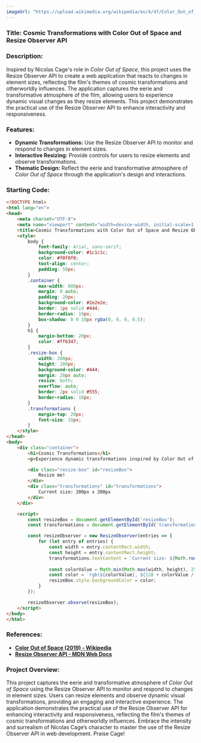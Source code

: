 ```yaml
---
imageUrl: "https://upload.wikimedia.org/wikipedia/en/4/4f/Color_Out_of_Space_%282019%29_poster.jpg"
---
```

### **Title: Cosmic Transformations with Color Out of Space and Resize Observer API**

### **Description:**
Inspired by Nicolas Cage's role in *Color Out of Space*, this project uses the Resize Observer API to create a web application that reacts to changes in element sizes, reflecting the film's themes of cosmic transformations and otherworldly influences. The application captures the eerie and transformative atmosphere of the film, allowing users to experience dynamic visual changes as they resize elements. This project demonstrates the practical use of the Resize Observer API to enhance interactivity and responsiveness.

### **Features:**
- **Dynamic Transformations:** Use the Resize Observer API to monitor and respond to changes in element sizes.
- **Interactive Resizing:** Provide controls for users to resize elements and observe transformations.
- **Thematic Design:** Reflect the eerie and transformative atmosphere of *Color Out of Space* through the application's design and interactions.

### **Starting Code:**

```html
<!DOCTYPE html>
<html lang="en">
<head>
    <meta charset="UTF-8">
    <meta name="viewport" content="width=device-width, initial-scale=1.0">
    <title>Cosmic Transformations with Color Out of Space and Resize Observer API</title>
    <style>
        body {
            font-family: Arial, sans-serif;
            background-color: #1c1c1c;
            color: #f0f0f0;
            text-align: center;
            padding: 50px;
        }
        .container {
            max-width: 800px;
            margin: 0 auto;
            padding: 20px;
            background-color: #2e2e2e;
            border: 1px solid #444;
            border-radius: 10px;
            box-shadow: 0 0 10px rgba(0, 0, 0, 0.5);
        }
        h1 {
            margin-bottom: 20px;
            color: #ff6347;
        }
        .resize-box {
            width: 200px;
            height: 200px;
            background-color: #444;
            margin: 20px auto;
            resize: both;
            overflow: auto;
            border: 2px solid #555;
            border-radius: 10px;
        }
        .transformations {
            margin-top: 20px;
            font-size: 18px;
        }
    </style>
</head>
<body>
    <div class="container">
        <h1>Cosmic Transformations</h1>
        <p>Experience dynamic transformations inspired by Color Out of Space.</p>

        <div class="resize-box" id="resizeBox">
            Resize me!
        </div>
        <div class="transformations" id="transformations">
            Current size: 200px x 200px
        </div>
    </div>

    <script>
        const resizeBox = document.getElementById('resizeBox');
        const transformations = document.getElementById('transformations');

        const resizeObserver = new ResizeObserver(entries => {
            for (let entry of entries) {
                const width = entry.contentRect.width;
                const height = entry.contentRect.height;
                transformations.textContent = `Current size: ${Math.round(width)}px x ${Math.round(height)}px`;
                
                const colorValue = Math.min(Math.max(width, height), 255);
                const color = `rgb(${colorValue}, ${128 + colorValue / 2}, ${255 - colorValue / 2})`;
                resizeBox.style.backgroundColor = color;
            }
        });

        resizeObserver.observe(resizeBox);
    </script>
</body>
</html>
```

### **References:**
- **[Color Out of Space (2019) - Wikipedia](https://en.wikipedia.org/wiki/Color_Out_of_Space_(film))**
- **[Resize Observer API - MDN Web Docs](https://developer.mozilla.org/en-US/docs/Web/API/Resize_Observer_API)**

### **Project Overview:**
This project captures the eerie and transformative atmosphere of *Color Out of Space* using the Resize Observer API to monitor and respond to changes in element sizes. Users can resize elements and observe dynamic visual transformations, providing an engaging and interactive experience. The application demonstrates the practical use of the Resize Observer API for enhancing interactivity and responsiveness, reflecting the film's themes of cosmic transformations and otherworldly influences. Embrace the intensity and surrealism of Nicolas Cage’s character to master the use of the Resize Observer API in web development. Praise Cage!